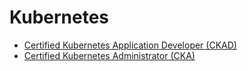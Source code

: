 # Kubernetes 

* [Certified Kubernetes Application Developer (CKAD)](ckad/README.md)
* [Certified Kubernetes Administrator (CKA)](cka/README.md)
